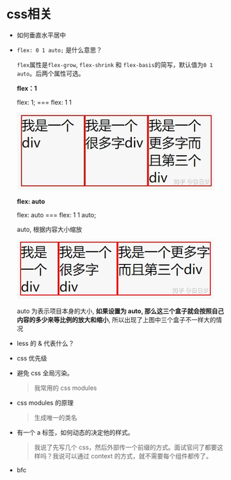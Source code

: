 # css相关



- 如何垂直水平居中

- `flex: 0 1 auto;` 是什么意思？

  `flex`属性是`flex-grow`, `flex-shrink` 和 `flex-basis`的简写，默认值为`0 1 auto`。后两个属性可选。

  **flex：1**

  flex: 1; === flex: 1 1

  ![img](../../_assets/image/v2-8cc589398d0576b41e365af19b9e9325_1440w.jpg)

  **flex: auto**

  flex: auto === flex: 1 1 auto;

  auto, 根据内容大小缩放

  ![img](../../_assets/image/v2-c52fab6fae7537b9223b28d786bb4d3c_1440w.jpg)

  auto 为表示项目本身的大小, **如果设置为 auto, 那么这三个盒子就会按照自己内容的多少来等比例的放大和缩小**, 所以出现了上图中三个盒子不一样大的情况

- less 的 & 代表什么？

- css 优先级

- 避免 css 全局污染。

  > 我常用的 css modules

- css modules 的原理

  > 生成唯一的类名

- 有一个 a 标签，如何动态的决定他的样式。

  > 我说了先写几个 css，然后外部传一个前缀的方式。面试官问了都要这样吗？我说可以通过 context 的方式，就不需要每个组件都传了。
  
- bfc